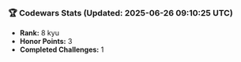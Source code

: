 ### 🏆 Codewars Stats (Updated: 2025-06-26 09:10:25 UTC)

- **Rank:** 8 kyu
- **Honor Points:** 3
- **Completed Challenges:** 1
